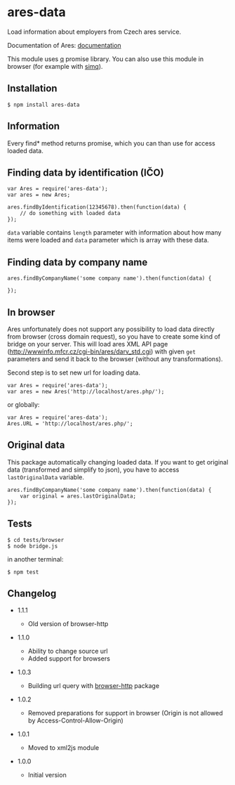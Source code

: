# ares-data

Load information about employers from Czech ares service.

Documentation of Ares: [documentation](http://wwwinfo.mfcr.cz/ares/ares.html.cz)

This module uses [q](https://npmjs.org/package/q) promise library. You can also use this module in browser (for example
with [simq](https://npmjs.org/package/simq)).

## Installation

```
$ npm install ares-data
```

## Information

Every find* method returns promise, which you can than use for access loaded data.

## Finding data by identification (IČO)

```
var Ares = require('ares-data');
var ares = new Ares;

ares.findByIdentification(12345678).then(function(data) {
	// do something with loaded data
});
```

`data` variable contains `length` parameter with information about how many items were loaded and `data` parameter which is
array with these data.

## Finding data by company name

```
ares.findByCompanyName('some company name').then(function(data) {

});
```

## In browser

Ares unfortunately does not support any possibility to load data directly from browser (cross domain request), so you have
to create some kind of bridge on your server. This will load ares XML API page (http://wwwinfo.mfcr.cz/cgi-bin/ares/darv_std.cgi)
with given `get` parameters and send it back to the browser (without any transformations).

Second step is to set new url for loading data.

```
var Ares = require('ares-data');
var ares = new Ares('http://localhost/ares.php/');
```

or globally:

```
var Ares = require('ares-data');
Ares.URL = 'http://localhost/ares.php/';
```

## Original data

This package automatically changing loaded data. If you want to get original data (transformed and simplify to json), you
have to access `lastOriginalData` variable.

```
ares.findByCompanyName('some company name').then(function(data) {
	var original = ares.lastOriginalData;
});
```

## Tests

```
$ cd tests/browser
$ node bridge.js
```

in another terminal:
```
$ npm test
```

## Changelog

* 1.1.1
	+ Old version of browser-http

* 1.1.0
	+ Ability to change source url
	+ Added support for browsers

* 1.0.3
	+ Building url query with [browser-http](https://npmjs.org/package/browser-http) package

* 1.0.2
	+ Removed preparations for support in browser (Origin is not allowed by Access-Control-Allow-Origin)

* 1.0.1
	+ Moved to xml2js module

* 1.0.0
	+ Initial version
